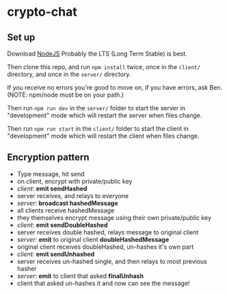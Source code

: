 # crypto-chat

## Set up

Download [NodeJS](https://nodejs.org/en/) Probably the LTS (Long Term Stable) is best.

Then clone this repo, and run `npm install` twice, once in the `client/` directory, and once in the `server/` directory.

If you receive no errors you're good to move on, if you have errors, ask Ben. (NOTE: npm/node must be on your path.)

Then run `npm run dev` in the `server/` folder to start the server in "development" mode which will restart the server when files change.

Then run `npm run start` in the `client/` folder to start the client in "development" mode which will restart the client when files change.

## Encryption pattern

* Type message, hit send
* on client, encrypt with private/public key
* *client*: **emit sendHashed**
* server receives, and relays to everyone
* *server*: **broadcast hashedMessage**
* all clients receive hashedMessage
* they themselves encrypt message using their own private/public key
* *client*: **emit sendDoubleHashed**
* server receives double hashed, relays message to original client
* *server*: **emit** to original client **doubleHashedMessage**
* original client receives doubleHashed, un-hashes it's own part
* *client*: **emit sendUnhashed**
* server receives un-hashed single, and then relays to most previous hasher
* *server*: **emit** to client that asked **finalUnhash**
* client that asked un-hashes it and now can see the message!
